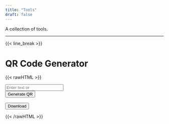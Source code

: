 ```yaml
---
title: "Tools"
draft: false
---
```


A collection of tools.

<hr/>

{{< line_break >}}

# QR Code Generator

<!-- JS -->
{{< rawHTML >}}

<script src="https://cdn.jsdelivr.net/npm/qrcodejs@1.0.0/qrcode.min.js"></script>

<script>
    let qr;

    function generateQR() {
      const container = document.getElementById("qrcode");
      container.innerHTML = "";
      const text = document.getElementById("qrInput").value.trim();
      if (!text) return;

      qr = new QRCode(container, {
        text: text,
        width: 256,
        height: 256,
        colorDark: "#000000",
        colorLight: "#ffffff",
        correctLevel: QRCode.CorrectLevel.H
      });
    }

    function downloadQR() {
      const img = document.querySelector("#qrcode img") || document.querySelector("#qrcode canvas");
      if (!img) return;

      const link = document.createElement("a");
      link.download = "qr.png";
      link.href = img.src || img.toDataURL("image/png");
      link.click();
    }
</script>

<input type="text" id="qrInput" placeholder="Enter text or "/>
<br/>
<button onclick="generateQR()">Generate QR</button>
<br/>
<div id="qrcode"></div>
<br/>
<button onclick="downloadQR()">Download</button>

{{< /rawHTML >}}
